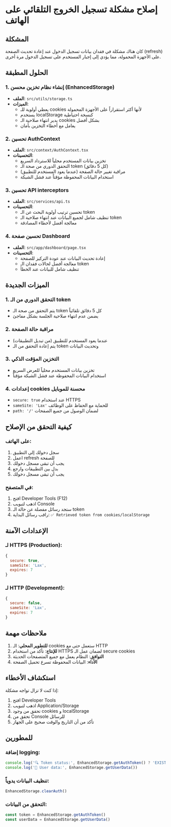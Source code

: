# إصلاح مشكلة تسجيل الخروج التلقائي على الهاتف

## المشكلة
كان هناك مشكلة في فقدان بيانات تسجيل الدخول عند إعادة تحديث الصفحة (refresh) على الأجهزة المحمولة، مما يؤدي إلى إجبار المستخدم على تسجيل الدخول مرة أخرى.

## الحلول المطبقة

### 1. إنشاء نظام تخزين محسن (EnhancedStorage)
- **الملف**: `src/utils/storage.ts`
- **الميزات**:
  - يعطي أولوية للـ cookies لأنها أكثر استقراراً على الأجهزة المحمولة
  - يستخدم localStorage كنسخة احتياطية
  - يدير انتهاء صلاحية الـ cookies بشكل أفضل
  - يعامل مع أخطاء التخزين بأمان

### 2. تحسين AuthContext
- **الملف**: `src/context/AuthContext.tsx`
- **التحسينات**:
  - تخزين بيانات المستخدم محلياً للاسترداد السريع
  - التحقق الدوري من صحة الـ token (كل 5 دقائق)
  - مراقبة تغيير حالة الصفحة (عندما يعود المستخدم للتطبيق)
  - استخدام البيانات المحفوظة مؤقتاً عند فشل الشبكة

### 3. تحسين API interceptors
- **الملف**: `src/services/api.ts`
- **التحسينات**:
  - تحسين ترتيب أولوية البحث عن الـ token
  - تنظيف شامل لجميع البيانات عند انتهاء صلاحية الـ token
  - معالجة أفضل لأخطاء المصادقة

### 4. تحسين صفحة Dashboard
- **الملف**: `src/app/dashboard/page.tsx`
- **التحسينات**:
  - إعادة تحديث البيانات عند عودة التركيز للصفحة
  - معالجة أفضل لحالات فقدان الـ token
  - تنظيف شامل للبيانات عند الخطأ

## الميزات الجديدة

### 1. التحقق الدوري من الـ token
- يتم التحقق من صحة الـ token كل 5 دقائق تلقائياً
- يضمن عدم انتهاء صلاحية الجلسة بشكل مفاجئ

### 2. مراقبة حالة الصفحة
- عندما يعود المستخدم للتطبيق (من تبديل التطبيقات)
- يتم إعادة التحقق من الـ token وتحديث البيانات

### 3. التخزين المؤقت الذكي
- تخزين بيانات المستخدم محلياً للعرض السريع
- استخدام البيانات المحفوظة عند فشل الشبكة مؤقتاً

### 4. إعدادات cookies محسنة للموبايل
- `secure: true` عند استخدام HTTPS
- `sameSite: 'Lax'` للحماية مع الحفاظ على الوظائف
- `path: '/'` لضمان الوصول من جميع الصفحات

## كيفية التحقق من الإصلاح

### على الهاتف:
1. سجل دخولك إلى التطبيق
2. اعمل refresh للصفحة
3. يجب أن تبقى مسجل دخولك
4. بدل بين التطبيقات وارجع
5. يجب أن تبقى مسجل دخولك

### في المتصفح:
1. افتح Developer Tools (F12)
2. اذهب لتبويب Console
3. ستجد رسائل مفصلة عن حالة الـ token
4. راقب رسائل البداية: `✅ Retrieved token from cookies/localStorage`

## الإعدادات الآمنة

### لـ HTTPS (Production):
```javascript
{
  secure: true,
  sameSite: 'Lax',
  expires: 7
}
```

### لـ HTTP (Development):
```javascript
{
  secure: false,
  sameSite: 'Lax',
  expires: 7
}
```

## ملاحظات مهمة

1. **للتطوير المحلي**: الـ cookies ستعمل حتى مع HTTP
2. **للإنتاج**: تأكد من استخدام HTTPS لضمان عمل الـ secure cookies
3. **التوافق**: النظام يعمل مع جميع المتصفحات الحديثة
4. **الأداء**: البيانات المحفوظة تسرع تحميل الصفحة

## استكشاف الأخطاء

إذا كنت لا تزال تواجه مشكلة:

1. افتح Developer Tools
2. اذهب لتبويب Application/Storage
3. تحقق من وجود cookies و localStorage
4. تحقق من Console للرسائل
5. تأكد من أن التاريخ والوقت صحيح على الجهاز

## للمطورين

### إضافة logging:
```javascript
console.log('🔍 Token status:', EnhancedStorage.getAuthToken() ? 'EXISTS' : 'MISSING')
console.log('👤 User data:', EnhancedStorage.getUserData())
```

### تنظيف البيانات يدوياً:
```javascript
EnhancedStorage.clearAuth()
```

### التحقق من البيانات:
```javascript
const token = EnhancedStorage.getAuthToken()
const userData = EnhancedStorage.getUserData()
```
